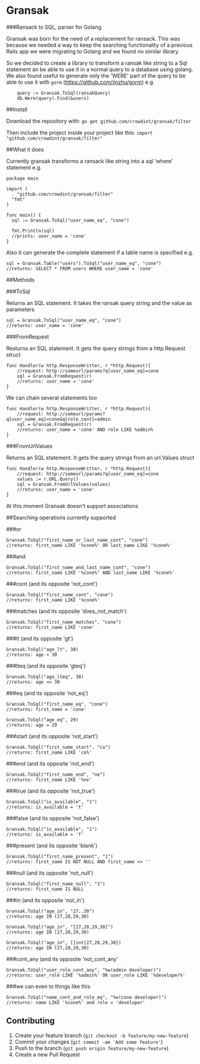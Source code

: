 # Gransak

###Ransack to SQL, parser for Golang

Gransak was born for the need of a replacement for ransack. This was because we needed a way to keep the searching functionality of a previous Rails app we were migrating to Golang and we found no similar library.

So we decided to create a library to transform a ransak like string to a Sql statement an be able to use it in a normal query to a database using golang. We also found useful to generate only the 'WERE' part of the query to be able to use it with ``gorm`` (https://github.com/jinzhu/gorm) e.g.

        query := Gransak.ToSql(ransakQuery)
        db.Were(query).Find(&users)

##Install

Download the repository with:
``go get github.com/crowdint/gransak/filter``

Then include the project inside your project like this:
``import "github.com/crowdint/gransak/filter"``

##What it does

Currently gransak transforms a ransack like string into a sql 'where' statement e.g.

    package main

    import (
      . "github.com/crowdint/gransak/filter"
      "fmt"
    )
    
    func main() {
      sql := Gransak.ToSql("user_name_eq", "cone")

      fmt.Println(sql)
      //prints: user_name = 'cone'
    }
    
Also it can generate the complete statement if a table name is specified
e.g.

    sql = Gransak.Table("users").ToSql("user_name_eq", "cone")
    //returns: SELECT * FROM users WHERE user_name = 'cone'
    
##Methods

###ToSql

Returns an SQL statement. It takes the ransak query string and the value as parameters 

    sql = Gransak.ToSql("user_name_eq", "cone")
    //returns: user_name = 'cone'
 
###FromRequest

Resturns an SQL statement. It gets the query strings from a http.Request struct

    func Handler(w http.ResponseWritter, r *http.Request){
        //request: http://someurl/params?q[user_name_eq]=cone
        sql = Gransak.FromRequest(r)
        //returns: user_name = 'cone'
    }
    
We can chain several statements too

    func Handler(w http.ResponseWritter, r *http.Request){
        //request: http://someurl/params?q[user_name_eq]=cone&q[role_cont]=admin
        sql = Gransak.FromRequest(r)
        //returns: user_name = 'cone' AND role LIKE %admin%
    }

###FromUrlValues

Returns an SQL statement. It gets the query strings from an url.Values struct

    func Handler(w http.ResponseWritter, r *http.Request){
        //request: http://someurl/params?q[user_name_eq]=cone
        values := r.URL.Query()
        sql = Gransak.FromUrlValues(values)
        //returns: user_name = 'cone'
    }

At this moment Gransak doesn't support associations

##Searching operations currently supported

###or

    Gransak.ToSql("first_name_or_last_name_cont", "cone")
    //returns: first_name LIKE '%cone%' OR last_name LIKE '%cone%' 
    
###and

    Gransak.ToSql("first_name_and_last_name_cont", "cone")
    //returns: first_name LIKE '%cone%' AND last_name LIKE '%cone%'

###cont (and its opposite 'not_cont')

    Gransak.ToSql("first_name_cont", "cone")
    //returns: first_name LIKE '%cone%'

###matches (and its opposite 'does_not_match')

    Gransak.ToSql("first_name_matches", "cone")
    //returns: first_name LIKE 'cone'

###lt (and its opposite 'gt')

    Gransak.ToSql("age_lt", 30)
    //returns: age < 30

###lteq (and its opposite 'gteq')

    Gransak.ToSql("age_lteq", 30)
    //returns: age <= 30

###eq (and its opposite 'not_eq')

    Gransak.ToSql("first_name_eq", "cone")
    //returns: first_name = 'cone'

    Gransak.ToSql("age_eq", 29)
    //returns: age = 29

###start (and its opposite 'not_start')

    Gransak.ToSql("first_name_start", "co")
    //returns: first_name LIKE 'co%'

###end (and its opposite 'not_end')

    Gransak.ToSql("first_name_end", "ne")
    //returns: first_name LIKE '%ne'

###true (and its opposite 'not_true')

    Gransak.ToSql("is_available", "1")
    //returns: is_available = 't'

###false (and its opposite 'not_false')

    Gransak.ToSql("is_available", "1")
    //returns: is_available = 'f'

###present (and its opposite 'blank')

    Gransak.ToSql("first_name_present", "1")
    //returns: first_name IS NOT NULL AND first_name <> ''

###null (and its opposite 'not_null')

    Gransak.ToSql("first_name_null", "1")
    //returns: first_name IS NULL

###in (and its opposite 'not_in')

    Gransak.ToSql("age_in", "27..30")
    //returns: age IN (27,28,29,30)

    Gransak.ToSql("age_in", "[27,28,29,30]")
    //returns: age IN (27,28,29,30)

    Gransak.ToSql("age_in", []int{27,28,29,30})
    //returns: age IN (27,28,29,30)

###cont_any (and its opposite 'not_cont_any'

    Gransak.ToSql("user_role_cont_any", "%w(admin developer)")
    //returns: user_role LIKE '%admin%' OR user_role LIKE '%developer%'

###we can even to things like this

    Gransak.ToSql("name_cont_and_role_eq", "%w(cone developer)")
    //returns: name LIKE '%cone%' and role = 'developer'

## Contributing

1. Create your feature branch (`git checkout -b feature/my-new-feature`)
2. Commit your changes (`git commit -am 'Add some feature'`)
3. Push to the branch (`git push origin feature/my-new-feature`)
4. Create a new Pull Request
